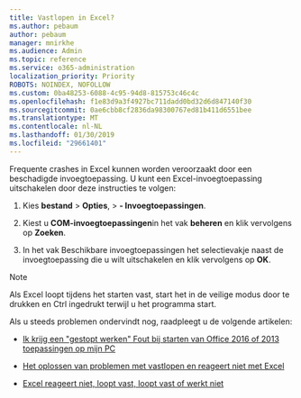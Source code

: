 ```yaml
---
title: Vastlopen in Excel?
ms.author: pebaum
author: pebaum
manager: mnirkhe
ms.audience: Admin
ms.topic: reference
ms.service: o365-administration
localization_priority: Priority
ROBOTS: NOINDEX, NOFOLLOW
ms.custom: 0ba48253-6088-4c95-94d8-815753c46c4c
ms.openlocfilehash: f1e83d9a3f4927bc711dadd0bd32d6d847140f30
ms.sourcegitcommit: 0ae6cbb8cf2836da98300767ed81b411d6551bee
ms.translationtype: MT
ms.contentlocale: nl-NL
ms.lasthandoff: 01/30/2019
ms.locfileid: "29661401"
---
```

Frequente crashes in Excel kunnen worden veroorzaakt door een beschadigde invoegtoepassing. U kunt een Excel-invoegtoepassing uitschakelen door deze instructies te volgen:
  
1. Kies **bestand** \> **Opties**, \> **- Invoegtoepassingen**.
    
2. Kiest u **COM-invoegtoepassingen**in het vak **beheren** en klik vervolgens op **Zoeken**.
    
3. In het vak Beschikbare invoegtoepassingen het selectievakje naast de invoegtoepassing die u wilt uitschakelen en klik vervolgens op **OK**.
    
> [!NOTE]
> Als Excel loopt tijdens het starten vast, start het in de veilige modus door te drukken en Ctrl ingedrukt terwijl u het programma start. 
  
Als u steeds problemen ondervindt nog, raadpleegt u de volgende artikelen:
  
- [Ik krijg een "gestopt werken" Fout bij starten van Office 2016 of 2013 toepassingen op mijn PC](https://support.office.com/article/52bd7985-4e99-4a35-84c8-2d9b8301a2fa.aspx)
    
- [Het oplossen van problemen met vastlopen en reageert niet met Excel](https://support.microsoft.com/help/2758592/how-to-troubleshoot-crashing-and-not-responding-issues-with-excel)
    
- [Excel reageert niet, loopt vast, loopt vast of werkt niet](https://support.office.com/article/37e7d3c9-9e84-40bf-a805-4ca6853a1ff4.aspx)
    
